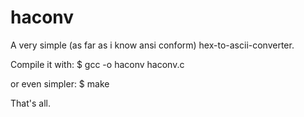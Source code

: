haconv
======

A very simple (as far as i know ansi conform) hex-to-ascii-converter.

Compile it with:
$ gcc -o haconv haconv.c

or even simpler:
$ make

That's all.
